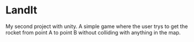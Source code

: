 # LandIt

My second project with unity.  A simple game where the user trys to get the rocket from point A to point B without colliding with anything in the map.
